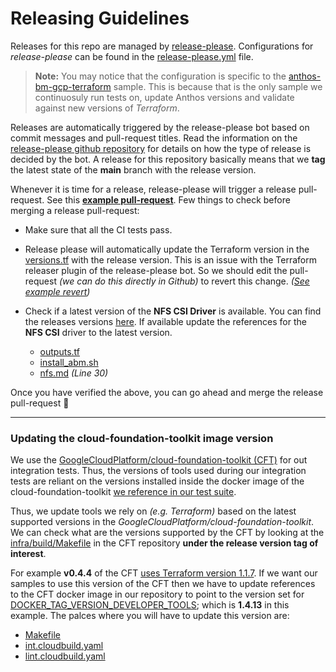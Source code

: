 # Releasing Guidelines

Releases for this repo are managed by [release-please](https://github.com/googleapis/release-please). Configurations for *release-please* can be found in the [release-please.yml](.github/release-please.yml) file.

> **Note:** You may notice that the configuration is specific to the
> [anthos-bm-gcp-terraform](/anthos-bm-gcp-terraform) sample. This is because
> that is the only sample we continuosuly run tests on, update Anthos versions
> and validate against new versions of _Terraform_.

Releases are automatically triggered by the release-please bot based on commit
messages and pull-request titles. Read the information on the
[release-please github repository](https://github.com/googleapis/release-please#how-should-i-write-my-commits) for details on how the type of
release is decided by the bot. A release for this repository basically means
that we **tag** the latest state of the **main** branch with the release
version.

Whenever it is time for a release, release-please will trigger a release
pull-request. See this [**example pull-request**](https://github.com/GoogleCloudPlatform/anthos-samples/pull/302). Few things to check before merging
a release pull-request:

- Make sure that all the CI tests pass.

- Release please will automatically update the Terraform version in the
  [versions.tf](/anthos-bm-gcp-terraform/versions.tf) with the release version.
  This is an issue with the Terraform releaser plugin of the release-please bot.
  So we should edit the pull-request _(we can do this directly in Github)_ to
  revert this change. _([See example revert](https://github.com/GoogleCloudPlatform/anthos-samples/pull/302/commits/e4329bcdc074501957904e357e3b889b7d9056f9))_
- Check if a latest version of the **NFS CSI Driver** is available. You can find
  the releases versions [here](https://github.com/kubernetes-csi/csi-driver-nfs/releases/tag/v4.0.0).
  If available update the references for the **NFS CSI** driver to the latest
  version.
    - [outputs.tf](/anthos-bm-gcp-terraform/outputs.tf#L47)
    - [install_abm.sh](/anthos-bm-gcp-terraform/resources/install_abm.sh#L49)
    - [nfs.md](/anthos-bm-gcp-terraform/docs/nfs.md) _(Line 30)_

Once you have verified the above, you can go ahead and merge the release
pull-request 🚀

---
### Updating the cloud-foundation-toolkit image version

We use the [GoogleCloudPlatform/cloud-foundation-toolkit (CFT)](https://github.com/GoogleCloudPlatform/cloud-foundation-toolkit) for out integration tests. Thus, the versions of tools
used during our integration tests are reliant on the versions installed inside
the docker image of the cloud-foundation-toolkit
[we reference in our test suite](/Makefile#L23).

Thus, we update tools we rely on _(e.g. Terraform)_ based on the latest
supported versions in the _GoogleCloudPlatform/cloud-foundation-toolkit_. We can
check what are the versions supported by the CFT by looking at the
[infra/build/Makefile](https://github.com/GoogleCloudPlatform/cloud-foundation-toolkit/blob/v0.4.4/infra/build/Makefile) in the CFT repository
**under the release version tag of interest**.

For example **v0.4.4** of the CFT [uses Terraform version 1.1.7](https://github.com/GoogleCloudPlatform/cloud-foundation-toolkit/blob/v0.4.4/infra/build/Makefile#L16).
If we want our samples to use this version of the CFT then we have to update
references to the CFT docker image in our repository to point to the version
set for [DOCKER_TAG_VERSION_DEVELOPER_TOOLS](https://github.com/GoogleCloudPlatform/cloud-foundation-toolkit/blob/v0.4.4/infra/build/Makefile#L35); which is
**1.4.13** in this example. The palces where you will have to update this
version are:
- [Makefile](/Makefile#L23)
- [int.cloudbuild.yaml](/build/int.cloudbuild.yaml#L67)
- [lint.cloudbuild.yaml](/build/lint.cloudbuild.yaml#L27)
